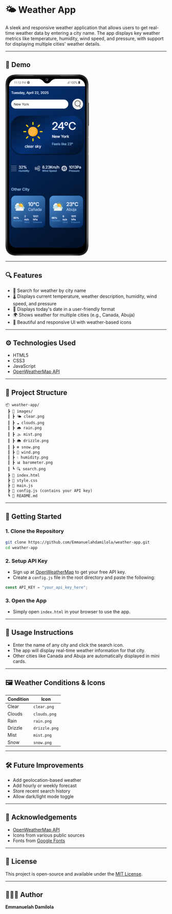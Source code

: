 # 🌤️ Weather App

A sleek and responsive weather application that allows users to get real-time weather data by entering a city name. The app displays key weather metrics like temperature, humidity, wind speed, and pressure, with support for displaying multiple cities' weather details.

---

## 📸 Demo

![Weather App Screenshot](./images/weather-app-screenshot.png)

---

## 🔍 Features

- 🌆 Search for weather by city name
- 🌡️ Displays current temperature, weather description, humidity, wind speed, and pressure
- 📅 Displays today's date in a user-friendly format
- 🌍 Shows weather for multiple cities (e.g., Canada, Abuja)
- 🎨 Beautiful and responsive UI with weather-based icons

---

## ⚙️ Technologies Used

- HTML5
- CSS3
- JavaScript 
- [OpenWeatherMap API](https://openweathermap.org/api)

---

## 📁 Project Structure

```
📦 weather-app/
 ┣ 📁 images/
 ┃ ┣ 🌤️ clear.png
 ┃ ┣ ☁️ clouds.png
 ┃ ┣ 🌧️ rain.png
 ┃ ┣ 🌫️ mist.png
 ┃ ┣ 🌦️ drizzle.png
 ┃ ┣ ❄️ snow.png
 ┃ ┣ 💨 wind.png
 ┃ ┣ 💧 humidity.png
 ┃ ┣ 📊 barometer.png
 ┃ ┗ 🔍 search.png
 ┣ 📄 index.html
 ┣ 📄 style.css
 ┣ 📄 main.js
 ┣ 📄 config.js (contains your API key)
 ┗ 📄 README.md
```

---

## 🚀 Getting Started

### 1. Clone the Repository

```bash
git clone https://github.com/Emmanuelahdamilola/weather-app.git
cd weather-app
```

### 2. Setup API Key

- Sign up at [OpenWeatherMap](https://openweathermap.org/) to get your free API key.
- Create a `config.js` file in the root directory and paste the following:

```javascript
const API_KEY = "your_api_key_here";
```

### 3. Open the App

- Simply open `index.html` in your browser to use the app.

---

## 📌 Usage Instructions

- Enter the name of any city and click the search icon.
- The app will display real-time weather information for that city.
- Other cities like Canada and Abuja are automatically displayed in mini cards.

---

## 🖼️ Weather Conditions & Icons

| Condition | Icon            |
|----------|------------------|
| Clear    | `clear.png`      |
| Clouds   | `clouds.png`     |
| Rain     | `rain.png`       |
| Drizzle  | `drizzle.png`    |
| Mist     | `mist.png`       |
| Snow     | `snow.png`       |

---

## 🛠️ Future Improvements

- Add geolocation-based weather
- Add hourly or weekly forecast
- Store recent search history
- Allow dark/light mode toggle

---

## 🙌 Acknowledgements

- [OpenWeatherMap API](https://openweathermap.org/)
- Icons from various public sources
- Fonts from [Google Fonts](https://fonts.google.com/)

---

## 📄 License

This project is open-source and available under the [MIT License](LICENSE).

---

## 👩🏽‍💻 Author

**Emmanuelah Damilola**  